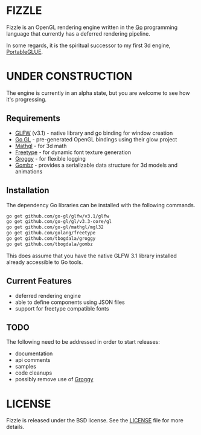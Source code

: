 FIZZLE
======

Fizzle is an OpenGL rendering engine written in the [Go][golang] programming language
that currently has a deferred rendering pipeline.

In some regards, it is the spiritual successor to my first 3d engine, [PortableGLUE][pg].


UNDER CONSTRUCTION
==================

The engine is currently in an alpha state, but you are welcome to see how
it's progressing.

Requirements
------------

* [GLFW][glfw-go] (v3.1) - native library and go binding for window creation
* [Go GL][go-gl] - pre-generated OpenGL bindings using their glow project
* [Mathgl][mgl] - for 3d math
* [Freetype][ftgo] - for dynamic font texture generation
* [Groggy][groggy] - for flexible logging
* [Gombz][gombz] - provides a serializable data structure for 3d models and animations

Installation
------------

The dependency Go libraries can be installed with the following commands.

```bash
go get github.com/go-gl/glfw/v3.1/glfw
go get github.com/go-gl/gl/v3.3-core/gl
go get github.com/go-gl/mathgl/mgl32
go get github.com/golang/freetype
go get github.com/tbogdala/groggy
go get github.com/tbogdala/gombz
```

This does assume that you have the native GLFW 3.1 library installed already
accessible to Go tools.


Current Features
----------------

* deferred rendering engine
* able to define components using JSON files
* support for freetype compatible fonts

TODO
----

The following need to be addressed in order to start releases:

* documentation
* api comments
* samples
* code cleanups
* possibly remove use of [Groggy][groggy]


LICENSE
=======

Fizzle is released under the BSD license. See the [LICENSE][license-link] file for more details.


[golang]: https://golang.org/
[groggy]: https://github.com/tbogdala/groggy
[gombz]: https://github.com/tbogdala/gombz
[pg]: https://bitbucket.org/tbogdala/portableglue
[glfw-go]: https://github.com/go-gl/glfw
[go-gl]: https://github.com/go-gl/glow
[mgl]: https://github.com/go-gl/mathgl
[ftgo]: https://github.com/golang/freetype
[license-link]: https://raw.githubusercontent.com/tbogdala/fizzle/master/LICENSE
